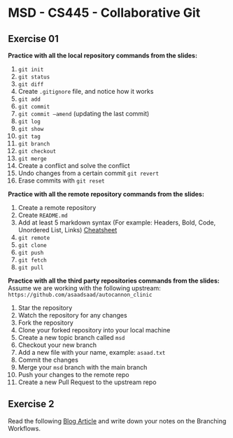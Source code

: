 # MSD - CS445 - Collaborative Git
## Exercise 01
**Practice with all the local repository commands from the slides:**
1. `git init`
2. `git status`
3. `git diff`
4. Create `.gitignore` file, and notice how it works
5. `git add`
6. `git commit`
7. `git commit –amend` (updating the last commit)
8. `git log`
9. `git show`
10. `git tag`
11. `git branch`
12. `git checkout`
13. `git merge`
14. Create a conflict and solve the conflict
15. Undo changes from a certain commit `git revert`
16. Erase commits with `git reset`
  
**Practice with all the remote repository commands from the slides:**
1. Create a remote repository
2. Create `README.md`
3. Add at least 5 markdown syntax (For example: Headers, Bold, Code, Unordered List, Links) [Cheatsheet](https://github.com/adam-p/markdown-here/wiki/Markdown-Cheatsheet)
4. `git remote`
5. `git clone`
6. `git push`
7. `git fetch`
8. `git pull`
  
**Practice with all the third party repositories commands from the slides:**
Assume we are working with the following upstream: `https://github.com/asaadsaad/autocannon_clinic`
1. Star the repository
2. Watch the repository for any changes
3. Fork the repository
4. Clone your forked repository into your local machine 
5. Create a new topic branch called `msd`
6. Checkout your new branch
7. Add a new file with your name, example: `asaad.txt`
8. Commit the changes
9. Merge your `msd` branch with the main branch
11. Push your changes to the remote repo
12. Create a new Pull Request to the upstream repo
  
## Exercise 2
Read the following [Blog Article](https://backlog.com/git-tutorial/branching-workflows/) and write down your notes on the Branching Workflows. 
